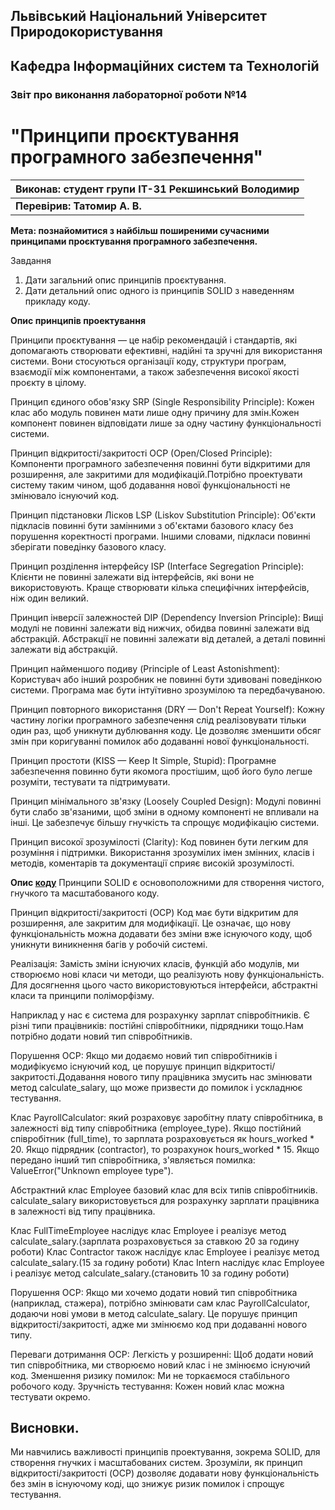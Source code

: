 ## Львівський Національний Університет Природокористування
## Кафедра Інформаційних систем та Технологій



### Звіт про виконання лабораторної роботи №14
# "Принципи проєктування програмного забезпечення"



| Виконав: студент групи ІТ-31 Рекшинський Володимир |
|----------------------------------------------------|
| **Перевірив: Татомир А. В.**                       |



**Мета: познайомитися з найбільш поширеними сучасними принципами
проєктування програмного забезпечення.**


Завдання

1. Дати загальний опис принципів проєктування.
2. Дати детальний опис одного із принципів SOLID з наведенням 
прикладу коду.

**Опис принципів проектування**

Принципи проєктування — це набір рекомендацій і стандартів, які допомагають створювати ефективні, надійні та зручні для використання системи. Вони стосуються організації коду, структури програм, взаємодії між компонентами, а також забезпечення високої якості проєкту в цілому.

Принцип єдиного обов'язку SRP (Single Responsibility Principle): Кожен клас або модуль повинен мати лише одну причину для змін.Кожен компонент повинен відповідати лише за одну частину функціональності системи.

Принцип відкритості/закритості OCP (Open/Closed Principle): Компоненти програмного забезпечення повинні бути відкритими для розширення, але закритими для модифікацій.Потрібно проектувати систему таким чином, щоб додавання нової функціональності не змінювало існуючий код.

Принцип підстановки Лісков LSP (Liskov Substitution Principle): Об'єкти підкласів повинні бути замінними з об'єктами базового класу без порушення коректності програми. Іншими словами, підкласи повинні зберігати поведінку базового класу.

Принцип розділення інтерфейсу ISP (Interface Segregation Principle): Клієнти не повинні залежати від інтерфейсів, які вони не використовують. Краще створювати кілька специфічних інтерфейсів, ніж один великий.

Принцип інверсії залежностей DIP (Dependency Inversion Principle): Вищі модулі не повинні залежати від нижчих, обидва повинні залежати від абстракцій. Абстракції не повинні залежати від деталей, а деталі повинні залежати від абстракцій.

Принцип найменшого подиву (Principle of Least Astonishment): Користувач або інший розробник не повинні бути здивовані поведінкою системи. Програма має бути інтуїтивно зрозумілою та передбачуваною.

Принцип повторного використання (DRY — Don't Repeat Yourself): Кожну частину логіки програмного забезпечення слід реалізовувати тільки один раз, щоб уникнути дублювання коду. Це дозволяє зменшити обсяг змін при коригуванні помилок або додаванні нової функціональності.

Принцип простоти (KISS — Keep It Simple, Stupid): Програмне забезпечення повинно бути якомога простішим, щоб його було легше розуміти, тестувати та підтримувати.

Принцип мінімального зв'язку (Loosely Coupled Design): Модулі повинні бути слабо зв'язаними, щоб зміни в одному компоненті не впливали на інші. Це забезпечує більшу гнучкість та спрощує модифікацію системи.

Принцип високої зрозумілості (Clarity): Код повинен бути легким для розуміння і підтримки. Використання зрозумілих імен змінних, класів і методів, коментарів та документації сприяє високій зрозумілості.



**Опис [коду](./payroll_calculator.py)**
Принципи SOLID є основоположними для створення чистого, гнучкого та масштабованого коду. 

Принцип відкритості/закритості (OCP)
Код має бути відкритим для розширення, але закритим для модифікації. Це означає, що нову функціональність можна додавати без зміни вже існуючого коду, щоб уникнути виникнення багів у робочій системі.

Реалізація: Замість зміни існуючих класів, функцій або модулів, ми створюємо нові класи чи методи, що реалізують нову функціональність. Для досягнення цього часто використовуються інтерфейси, абстрактні класи та принципи поліморфізму.

Наприклад  у нас є система для розрахунку зарплат співробітників. Є різні типи працівників: постійні співробітники, підрядники тощо.Нам потрібно додати новий тип співробітників.

Порушення OCP: Якщо ми додаємо новий тип співробітників і модифікуємо існуючий код, це порушує принцип відкритості/закритості.Додавання нового типу працівника змусить нас змінювати метод calculate_salary, що може призвести до помилок і ускладнює тестування.

Клас PayrollCalculator: який розраховує заробітну плату співробітника, в залежності від типу співробітника (employee_type).
Якщо постійний співробітник (full_time), то зарплата розраховується як hours_worked * 20.
Якщо підрядник (contractor), то розрахунок hours_worked * 15.
Якщо передано інший тип співробітника, з'являється помилка: ValueError("Unknown employee type").


Абстрактний клас Employee базовий клас для всіх типів співробітників.
calculate_salary використовується для розрахунку зарплати працівника в залежності від типу працівника.

Клас FullTimeEmployee наслідує клас Employee і реалізує метод calculate_salary.(зарплата розраховується за ставкою 20 за годину роботи)
Клас Contractor також наслідує клас Employee і реалізує метод calculate_salary.(15 за годину роботи)
Клас Intern наслідує клас Employee і реалізує метод calculate_salary.(становить 10 за годину роботи)

Порушення OCP: Якщо ми хочемо додати новий тип співробітника (наприклад, стажера), потрібно змінювати сам клас PayrollCalculator, додаючи нові умови в метод calculate_salary. Це порушує принцип відкритості/закритості, адже ми змінюємо код при додаванні нового типу.

Переваги дотримання OCP:
Легкість у розширенні: Щоб додати новий тип співробітника, ми створюємо новий клас і не змінюємо існуючий код.
Зменшення ризику помилок: Ми не торкаємося стабільного робочого коду.
Зручність тестування: Кожен новий клас можна тестувати окремо.

## Висновки. 
Ми навчились важливості принципів проектування, зокрема SOLID, для створення гнучких і масштабованих систем. 
Зрозуміли, як принцип відкритості/закритості (OCP) дозволяє додавати нову функціональність без змін в існуючому коді, що знижує ризик помилок і спрощує тестування. 
